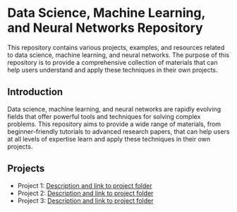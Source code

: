 # Data Science, Machine Learning, and Neural Networks Repository

This repository contains various projects, examples, and resources related to data science, machine learning, and neural networks. The purpose of this repository is to provide a comprehensive collection of materials that can help users understand and apply these techniques in their own projects.

## Introduction

Data science, machine learning, and neural networks are rapidly evolving fields that offer powerful tools and techniques for solving complex problems. This repository aims to provide a wide range of materials, from beginner-friendly tutorials to advanced research papers, that can help users at all levels of expertise learn and apply these techniques in their own projects.

## Projects

- Project 1: [Description and link to project folder](https://github.com/apetridis/DataScience_ML_NN/tree/master/First_Assignment)
- Project 2: [Description and link to project folder](https://github.com/apetridis/DataScience_ML_NN/tree/master/Second_Assignment)
- Project 3: [Description and link to project folder](https://github.com/apetridis/DataScience_ML_NN/tree/master/Third_Assignment)
